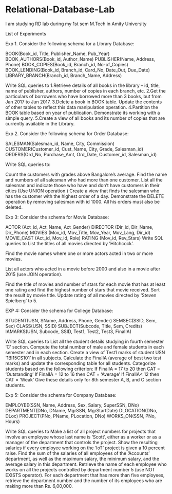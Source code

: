 # Relational-Database-Lab
I am studying RD lab during my 1st sem M.Tech in Amity University


List of Experiments


Exp 1. Consider the following schema for a Library Database:

BOOK(Book_id, Title, Publisher_Name, Pub_Year) BOOK_AUTHORS(Book_id, Author_Name) PUBLISHER(Name, Address, Phone) BOOK_COPIES(Book_id, Branch_id, No-of_Copies)
BOOK_LENDING(Book_id, Branch_id, Card_No, Date_Out, Due_Date) LIBRARY_BRANCH(Branch_id, Branch_Name, Address)

Write SQL queries to
1.Retrieve details of all books in the library – id, title, name of publisher, authors, number of copies in each branch, etc.
2.Get the particulars of borrowers who have borrowed more than 3 books, but from Jan 2017 to Jun 2017.
3.Delete a book in BOOK table. Update the contents of other tables to reflect this data manipulation operation.
4.Partition the BOOK table based on year of publication. Demonstrate its working with a simple query.
5.Create a view of all books and its number of copies that are currently available in the Library.


Exp 2. Consider the following schema for Order Database:

SALESMAN(Salesman_id, Name, City, Commission) CUSTOMER(Customer_id, Cust_Name, City, Grade, Salesman_id) ORDERS(Ord_No, Purchase_Amt, Ord_Date, Customer_id, Salesman_id)

Write SQL queries to:

Count the customers with grades above Bangalore’s average.
Find the name and numbers of all salesman who had more than one customer.
List all the salesman and indicate those who have and don’t have customers
in their cities (Use UNION operation.)
Create a view that finds the salesman who has the customer with the highest order of a day.
Demonstrate the DELETE operation by removing salesman with id 1000. All his orders must also be deleted.


Exp 3: Consider the schema for Movie Database:

ACTOR (Act_id, Act_Name, Act_Gender) DIRECTOR (Dir_id, Dir_Name, Dir_Phone)
MOVIES (Mov_id, Mov_Title, Mov_Year, Mov_Lang, Dir_id) MOVIE_CAST (Act_id, Mov_id, Role)
RATING (Mov_id, Rev_Stars) Write SQL queries to
List the titles of all movies directed by ’Hitchcock’.

Find the movie names where one or more actors acted in two or more movies.

List all actors who acted in a movie before 2000 and also in a movie after 2015 (use JOIN operation).

Find the title of movies and number of stars for each movie that has at least one rating and find the highest number of stars that movie received. Sort the result by movie title.
Update rating of all movies directed by ‘Steven Spielberg’ to 5.

EXP 4: Consider the schema for College Database:

STUDENT(USN, SName, Address, Phone, Gender) SEMSEC(SSID, Sem, Sec)
CLASS(USN, SSID)
SUBJECT(Subcode, Title, Sem, Credits)
IAMARKS(USN, Subcode, SSID, Test1, Test2, Test3, FinalIA)

Write SQL queries to
List all the student details studying in fourth semester ‘C’ section.
Compute the total number of male and female students in each semester and in
each section.
Create a view of Test1 marks of student USN ‘1BI15CS101’ in all subjects.
Calculate the FinalIA (average of best two test marks) and update the corresponding table for all students.
Categorize students based on the following criterion:
If FinalIA = 17 to 20 then CAT = ‘Outstanding’ If FinalIA = 12 to 16 then CAT = ‘Average’
If FinalIA< 12 then CAT = ‘Weak’
Give these details only for 8th semester A, B, and C section students.

Exp 5: Consider the schema for Company Database:

EMPLOYEE(SSN, Name, Address, Sex, Salary, SuperSSN, DNo) DEPARTMENT(DNo, DName, MgrSSN, MgrStartDate) DLOCATION(DNo, DLoc)
PROJECT(PNo, PName, PLocation, DNo) WORKS_ON(SSN, PNo, Hours)

Write SQL queries to
Make a list of all project numbers for projects that involve an employee whose last name is ‘Scott’, either as a worker or as a manager of the department that controls the project.
Show the resulting salaries if every employee working on the ‘IoT’ project is
given a 10 percent raise.
Find the sum of the salaries of all employees of the ‘Accounts’ department, as well as the maximum salary, the minimum salary, and the average salary in this department.
Retrieve the name of each employee who works on all the projects controlled by department number 5 (use NOT EXISTS operator).
For each department that has more than five employees, retrieve the department number and the number of its employees who are making more than Rs. 6,00,000.
